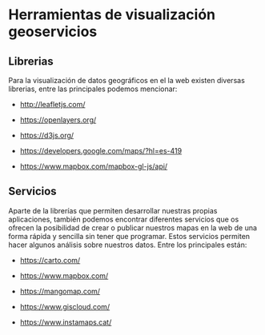 # Herramientas de visualización geoservicios

## Librerias

Para la visualización de datos geográficos en el la web existen diversas librerias, entre las principales podemos mencionar:

- http://leafletjs.com/

- https://openlayers.org/

- https://d3js.org/

- https://developers.google.com/maps/?hl=es-419

- https://www.mapbox.com/mapbox-gl-js/api/


## Servicios

Aparte de la librerías que permiten desarrollar nuestras propias aplicaciones, también podemos encontrar diferentes servicios que os ofrecen la posibilidad de crear o publicar nuestros mapas en la web de una forma rápida y sencilla sin tener que programar. Estos servicios permiten hacer algunos análisis sobre nuestros datos. Entre los principales están:

- https://carto.com/

- https://www.mapbox.com/

- https://mangomap.com/

- https://www.giscloud.com/

- https://www.instamaps.cat/
